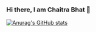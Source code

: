 ### Hi there, I am Chaitra Bhat 👋

[![Anurag's GitHub stats](https://github-readme-stats.vercel.app/api?username=Chaitra-Bhat383)](https://github.com/anuraghazra/github-readme-stats)



